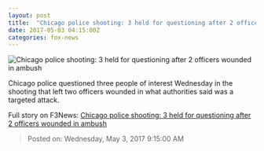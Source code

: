 ```yaml
---
layout: post
title:  "Chicago police shooting: 3 held for questioning after 2 officers wounded in ambush"
date: 2017-05-03 04:15:00Z
categories: fox-news
---
```


![Chicago police shooting: 3 held for questioning after 2 officers wounded in ambush](http://a57.foxnews.com/images.foxnews.com/content/fox-news/us/2017/05/03/chicago-police-shooting-2-officers-wounded-in-ambush-3-taken-in-for-questioning/_jcr_content/par/featured-media/media-0.img.jpg/0/0/1493781774442.jpg?ve=1)

Chicago police questioned three people of interest Wednesday in the shooting that left two officers wounded in what authorities said was a targeted attack.


Full story on F3News: [Chicago police shooting: 3 held for questioning after 2 officers wounded in ambush](http://www.f3nws.com/n/GCfGSD)

> Posted on: Wednesday, May 3, 2017 9:15:00 AM
